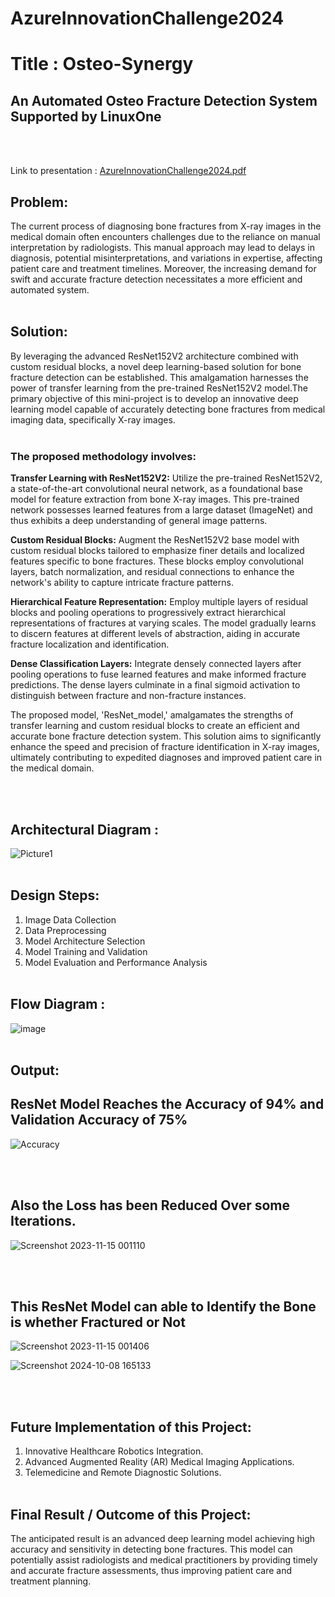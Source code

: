 # AzureInnovationChallenge2024

# Title : Osteo-Synergy
## An Automated Osteo Fracture Detection System Supported by LinuxOne
<br></br>

Link to presentation : [AzureInnovationChallenge2024.pdf](https://github.com/naveenkumar12624/AzureInnovationChallenge2024/blob/main/AzureInnovationChallenge2024.pdf)
## Problem:
The current process of diagnosing bone fractures from X-ray images in the medical domain often encounters challenges due to the reliance on manual interpretation by radiologists. This manual approach may lead to delays in diagnosis, potential misinterpretations, and variations in expertise, affecting patient care and treatment timelines. Moreover, the increasing demand for swift and accurate fracture detection necessitates a more efficient and automated system.
<br></br>

## Solution:
By leveraging the advanced ResNet152V2 architecture combined with custom residual blocks, a novel deep learning-based solution for bone fracture detection can be established. This amalgamation harnesses the power of transfer learning from the pre-trained ResNet152V2 model.The primary objective of this mini-project is to develop an innovative deep learning model capable of accurately detecting bone fractures from medical imaging data, specifically X-ray images.
<br></br>
### The proposed methodology involves:

**Transfer Learning with ResNet152V2:** Utilize the pre-trained ResNet152V2, a state-of-the-art convolutional neural network, as a foundational base model for feature extraction from bone X-ray images. This pre-trained network possesses learned features from a large dataset (ImageNet) and thus exhibits a deep understanding of general image patterns.

**Custom Residual Blocks:** Augment the ResNet152V2 base model with custom residual blocks tailored to emphasize finer details and localized features specific to bone fractures. These blocks employ convolutional layers, batch normalization, and residual connections to enhance the network's ability to capture intricate fracture patterns.

**Hierarchical Feature Representation:** Employ multiple layers of residual blocks and pooling operations to progressively extract hierarchical representations of fractures at varying scales. The model gradually learns to discern features at different levels of abstraction, aiding in accurate fracture localization and identification.

**Dense Classification Layers:** Integrate densely connected layers after pooling operations to fuse learned features and make informed fracture predictions. The dense layers culminate in a final sigmoid activation to distinguish between fracture and non-fracture instances.

The proposed model, 'ResNet_model,' amalgamates the strengths of transfer learning and custom residual blocks to create an efficient and accurate bone fracture detection system. This solution aims to significantly enhance the speed and precision of fracture identification in X-ray images, ultimately contributing to expedited diagnoses and improved patient care in the medical domain.

<br></br>

## Architectural Diagram :
![Picture1](https://github.com/user-attachments/assets/fadea553-0613-4f23-aa3a-dc6ac376fec5)
<br></br>
## Design Steps:

1) Image Data Collection
2) Data Preprocessing
3) Model Architecture Selection
4) Model Training and Validation
5) Model Evaluation and Performance Analysis
<br></br>

## Flow Diagram :
![image](https://github.com/user-attachments/assets/fa914da1-ce56-4580-8c86-319902d39e12)
<br></br>

## Output:

## ResNet Model Reaches the **Accuracy of 94% and Validation Accuracy of 75%**

![Accuracy](https://github.com/naveenkumar12624/19AI701-MINI_PROJECT_TEAM_ML-20/assets/93427235/b1447558-54c6-42f2-85a6-cf58fb745eff)

<br></br>
## Also the **Loss has been Reduced** Over some Iterations.

![Screenshot 2023-11-15 001110](https://github.com/naveenkumar12624/19AI701-MINI_PROJECT_TEAM_ML-20/assets/93427235/e1310cb7-4455-46b2-bca4-b432262907c8)

<br></br>
## This ResNet Model can able to Identify the **Bone is whether Fractured or Not**

![Screenshot 2023-11-15 001406](https://github.com/naveenkumar12624/19AI701-MINI_PROJECT_TEAM_ML-20/assets/93427235/7db5055a-a83d-4d00-a5e8-7cef129a7b7b)

![Screenshot 2024-10-08 165133](https://github.com/user-attachments/assets/8b2d2738-2a45-4a08-aefc-1a8829b47af6)

<br></br>
## Future Implementation of this Project:

1) Innovative Healthcare Robotics Integration.
2) Advanced Augmented Reality (AR) Medical Imaging Applications.
3) Telemedicine and Remote Diagnostic Solutions.
<br></br>

## Final Result / Outcome of this Project:
The anticipated result is an advanced deep learning model achieving high accuracy and sensitivity in detecting bone fractures. This model can potentially assist radiologists and medical practitioners by providing timely and accurate fracture assessments, thus improving patient care and treatment planning.
